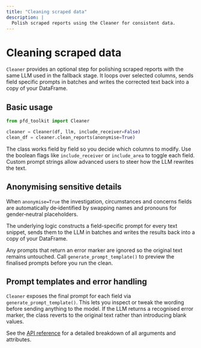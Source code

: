 ```yaml
---
title: "Cleaning scraped data"
description: |
  Polish scraped reports using the Cleaner for consistent data.
---
```


# Cleaning scraped data

`Cleaner` provides an optional step for polishing scraped reports with the same
LLM used in the fallback stage. It loops over selected columns, sends field
specific prompts in batches and writes the corrected text back into a copy of
your DataFrame.

## Basic usage

```python
from pfd_toolkit import Cleaner

cleaner = Cleaner(df, llm, include_receiver=False)
clean_df = cleaner.clean_reports(anonymise=True)
```

The class works field by field so you decide which columns to modify. Use the
boolean flags like `include_receiver` or `include_area` to toggle each field.
Custom prompt strings allow advanced users to steer how the LLM rewrites the
text.

## Anonymising sensitive details

When `anonymise=True` the investigation, circumstances and concerns fields are
automatically de‑identified by swapping names and pronouns for gender‑neutral
placeholders.

The underlying logic constructs a field-specific prompt for every text snippet,
sends them to the LLM in batches and writes the results back into a copy of your
DataFrame.

Any prompts that return an error marker are ignored so the original text remains
untouched. Call `generate_prompt_template()` to preview the finalised prompts
before you run the clean.

## Prompt templates and error handling

`Cleaner` exposes the final prompt for each field via
`generate_prompt_template()`. This lets you inspect or tweak the wording before
sending anything to the model. If the LLM returns a recognised error marker, the
class reverts to the original text rather than introducing blank values.

See the [API reference](../reference/cleaner.md) for a detailed breakdown of
all arguments and attributes.
